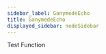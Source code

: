 ```yaml
---
sidebar_label: GanymedeEcho
title: GanymedeEcho
displayed_sidebar: nodeSidebar
---
```


Test Function

